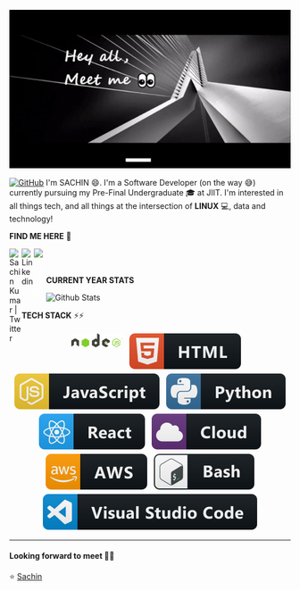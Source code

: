![](https://raw.githubusercontent.com/rogers9798/rogers9798/master/svg/readme.gif)
<br />

<a href=""><img src="https://img.shields.io/badge/Hi-there-green" alt="GitHub"></a>
I'm SACHIN 😄. I'm a Software Developer (on the way 😅) currently pursuing my Pre-Final Undergraduate 🎓 at JIIT. I'm interested in all things tech, and all things at the intersection of **LINUX** 💻, data and technology!

**FIND ME HERE** 🧐
<br/>

<a href="https://twitter.com/rogers9798">
  <img align="left" alt="Sachin Kumar | Twitter" width="22px" src="https://cdn.jsdelivr.net/npm/simple-icons@v3/icons/twitter.svg" />
</a> 
<a href="https://www.linkedin.com/in/sachin-kumar-211370152/">
  <img align="left" alt="Linkedin" width="22px" src="https://cdn.jsdelivr.net/npm/simple-icons@v3/icons/linkedin.svg" />
</a>
<a href="https://t.me/rogers9798">
  <img align="left" style="color:white" alt="Telegram" width="22px" src="https://cdn.jsdelivr.net/npm/simple-icons@v3/icons/telegram.svg" />
</a> 
<br><br>

**CURRENT YEAR STATS**

![Github Stats](https://github-readme-stats.vercel.app/api?username=rogers9798&show_icons=true&title_color=fff&icon_color=79ff97&text_color=9f9f9f&bg_color=151515)

**TECH STACK** ⚡⚡

<p align="center">
<img src="https://raw.githubusercontent.com/rogers9798/rogers9798/master/svg/nodejs.svg" height="25px" style="vertical-align:top; margin:4px">
 <img src="https://raw.githubusercontent.com/rogers9798/rogers9798/master//svg/html.svg" style="vertical-align:top; margin:4px">
 <img src="https://raw.githubusercontent.com/rogers9798/rogers9798/master/svg/js.svg" style="vertical-align:top; margin:4px">
 <img src="https://raw.githubusercontent.com/rogers9798/rogers9798/master/svg/python.svg" style="vertical-align:top; margin:4px">
 <img src="https://raw.githubusercontent.com/rogers9798/rogers9798/master/svg/react.svg" style="vertical-align:top; margin:4px">
 <img src="https://raw.githubusercontent.com/rogers9798/rogers9798/master/svg/cloud.svg" style="vertical-align:top; margin:4px">
 <img src="https://raw.githubusercontent.com/rogers9798/rogers9798/master/svg/aws.svg" style="vertical-align:top; margin:4px">
 <img src="https://raw.githubusercontent.com/rogers9798/rogers9798/master/svg/bash.svg" style="vertical-align:top; margin:4px">
 <img src="https://raw.githubusercontent.com/rogers9798/rogers9798/master/svg/visualstudio_code.svg" style="vertical-align:top; margin:4px">

</p>

---

#### Looking forward to meet 🙏🏼

⭐️ [Sachin](https://github.com/rogers9798)
